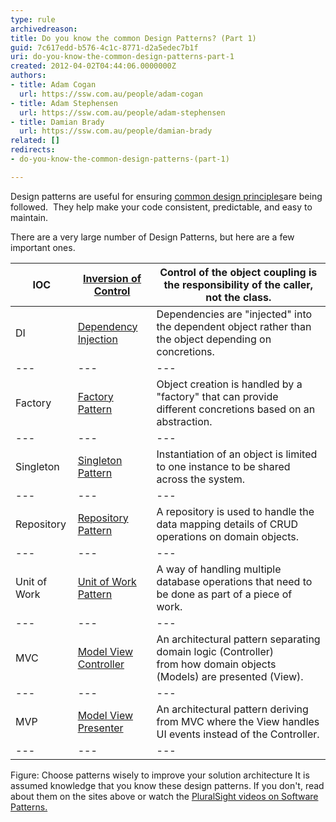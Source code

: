 ```yaml
---
type: rule
archivedreason: 
title: Do you know the common Design Patterns? (Part 1)
guid: 7c617edd-b576-4c1c-8771-d2a5edec7b1f
uri: do-you-know-the-common-design-patterns-part-1
created: 2012-04-02T04:44:06.0000000Z
authors:
- title: Adam Cogan
  url: https://ssw.com.au/people/adam-cogan
- title: Adam Stephensen
  url: https://ssw.com.au/people/adam-stephensen
- title: Damian Brady
  url: https://ssw.com.au/people/damian-brady
related: []
redirects:
- do-you-know-the-common-design-patterns-(part-1)

---
```


Design patterns are useful for ensuring [common design principles](/Pages/DoYouKnowCommonDesignPrinciples.aspx)are being followed.  They help make your code consistent, predictable, and easy to maintain.

<!--endintro-->

There are a very large number of Design Patterns, but here are a few important ones.


| IOC | [Inversion of Control](http&#58;//en.wikipedia.org/wiki/Inversion_of_control) | Control of the object coupling is the responsibility of the caller, not the class. |
| --- | --- | --- |
| DI | [Dependency Injection](http&#58;//en.wikipedia.org/wiki/Dependency_injection) | Dependencies are "injected" into the dependent object rather than the object depending on concretions. |
| --- | --- | --- |
| Factory | [Factory Pattern](http&#58;//en.wikipedia.org/wiki/Factory_pattern) | Object creation is handled by a "factory" that can provide different concretions based on an abstraction. |
| --- | --- | --- |
| Singleton | [Singleton Pattern](http&#58;//en.wikipedia.org/wiki/Singleton_pattern) | Instantiation of an object is limited to one instance to be shared across the system. |
| --- | --- | --- |
| Repository | [Repository Pattern](http&#58;//msdn.microsoft.com/en-us/library/ff649690.aspx) | A repository is used to handle the data mapping details of CRUD operations on domain objects. |
| --- | --- | --- |
| Unit of Work | [Unit of Work Pattern](http&#58;//msdn.microsoft.com/en-us/magazine/dd882510.aspx) | A way of handling multiple database operations that need to be done as part of a piece of work. |
| --- | --- | --- |
| MVC | [Model View Controller](http&#58;//en.wikipedia.org/wiki/Model%e2%80%93view%e2%80%93controller) | An architectural pattern separating domain logic (Controller) from how domain objects (Models) are presented (View). |
| --- | --- | --- |
| MVP | [Model View Presenter](http&#58;//en.wikipedia.org/wiki/Model_View_Presenter) | An architectural pattern deriving from MVC where the View handles UI events instead of the Controller. |
| --- | --- | --- |

Figure: Choose patterns wisely to improve your solution architecture
It is assumed knowledge that you know these design patterns. If you don't, read about them on the sites above or watch the [PluralSight videos on Software Patterns.](http&#58;//www.pluralsight-training.net/microsoft/courses/TableOfContents?courseName=patterns-library)
